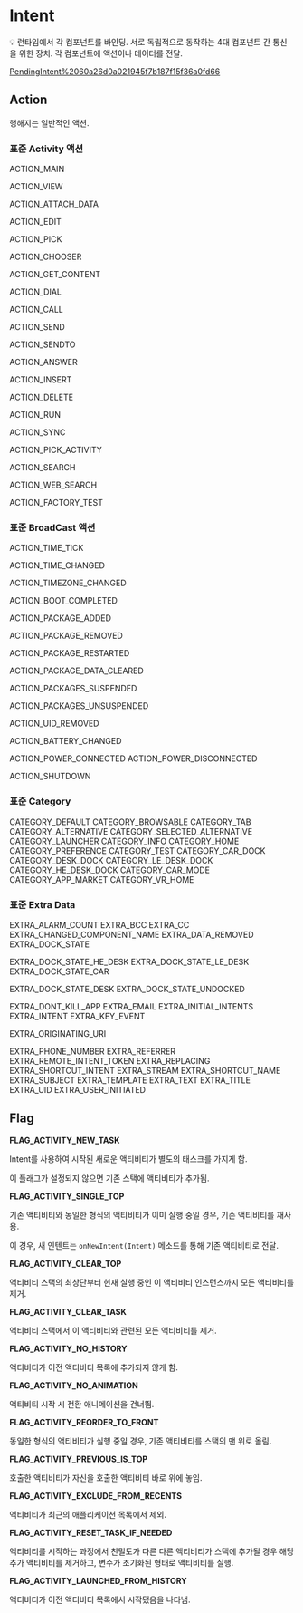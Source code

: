 # Intent

<aside>
💡 런타임에서 각 컴포넌트를 바인딩.
서로 독립적으로 동작하는 4대 컴포넌트 간 통신을 위한 장치.
각 컴포넌트에 액션이나 데이터를 전달.

</aside>

[PendingIntent%2060a26d0a021945f7b187f15f36a0fd66](PendingIntent%2060a26d0a021945f7b187f15f36a0fd66)

## **Action**

행해지는 일반적인 액션.

### 표준 Activity 액션

ACTION_MAIN

ACTION_VIEW

ACTION_ATTACH_DATA

ACTION_EDIT

ACTION_PICK

ACTION_CHOOSER

ACTION_GET_CONTENT

ACTION_DIAL

ACTION_CALL

ACTION_SEND

ACTION_SENDTO

ACTION_ANSWER

ACTION_INSERT

ACTION_DELETE

ACTION_RUN

ACTION_SYNC

ACTION_PICK_ACTIVITY

ACTION_SEARCH

ACTION_WEB_SEARCH

ACTION_FACTORY_TEST

### 표준 BroadCast 액션

ACTION_TIME_TICK

ACTION_TIME_CHANGED

ACTION_TIMEZONE_CHANGED

ACTION_BOOT_COMPLETED

ACTION_PACKAGE_ADDED

ACTION_PACKAGE_REMOVED

ACTION_PACKAGE_RESTARTED

ACTION_PACKAGE_DATA_CLEARED

ACTION_PACKAGES_SUSPENDED

ACTION_PACKAGES_UNSUSPENDED

ACTION_UID_REMOVED

ACTION_BATTERY_CHANGED

ACTION_POWER_CONNECTED
ACTION_POWER_DISCONNECTED

ACTION_SHUTDOWN

### 표준 Category

CATEGORY_DEFAULT
CATEGORY_BROWSABLE
CATEGORY_TAB
CATEGORY_ALTERNATIVE
CATEGORY_SELECTED_ALTERNATIVE
CATEGORY_LAUNCHER
CATEGORY_INFO
CATEGORY_HOME
CATEGORY_PREFERENCE
CATEGORY_TEST
CATEGORY_CAR_DOCK
CATEGORY_DESK_DOCK
CATEGORY_LE_DESK_DOCK
CATEGORY_HE_DESK_DOCK
CATEGORY_CAR_MODE
CATEGORY_APP_MARKET
CATEGORY_VR_HOME

### 표준 Extra Data

EXTRA_ALARM_COUNT
EXTRA_BCC
EXTRA_CC
EXTRA_CHANGED_COMPONENT_NAME
EXTRA_DATA_REMOVED
EXTRA_DOCK_STATE

EXTRA_DOCK_STATE_HE_DESK
EXTRA_DOCK_STATE_LE_DESK
EXTRA_DOCK_STATE_CAR

EXTRA_DOCK_STATE_DESK
EXTRA_DOCK_STATE_UNDOCKED

EXTRA_DONT_KILL_APP
EXTRA_EMAIL
EXTRA_INITIAL_INTENTS
EXTRA_INTENT
EXTRA_KEY_EVENT

EXTRA_ORIGINATING_URI

EXTRA_PHONE_NUMBER
EXTRA_REFERRER
EXTRA_REMOTE_INTENT_TOKEN
EXTRA_REPLACING
EXTRA_SHORTCUT_INTENT
EXTRA_STREAM
EXTRA_SHORTCUT_NAME
EXTRA_SUBJECT
EXTRA_TEMPLATE
EXTRA_TEXT
EXTRA_TITLE
EXTRA_UID
EXTRA_USER_INITIATED

## Flag

**FLAG_ACTIVITY_NEW_TASK**

Intent를 사용하여 시작된 새로운 액티비티가 별도의 태스크를 가지게 함. 

이 플래그가 설정되지 않으면 기존 스택에 액티비티가 추가됨.

**FLAG_ACTIVITY_SINGLE_TOP**

기존 액티비티와 동일한 형식의 액티비티가 이미 실행 중일 경우, 기존 액티비티를 재사용. 

이 경우, 새 인텐트는 `onNewIntent(Intent)` 메소드를 통해 기존 액티비티로 전달.

**FLAG_ACTIVITY_CLEAR_TOP**

액티비티 스택의 최상단부터 현재 실행 중인 이 액티비티 인스턴스까지 모든 액티비티를 제거.

**FLAG_ACTIVITY_CLEAR_TASK**

액티비티 스택에서 이 액티비티와 관련된 모든 액티비티를 제거.

**FLAG_ACTIVITY_NO_HISTORY**

액티비티가 이전 액티비티 목록에 추가되지 않게 함.

**FLAG_ACTIVITY_NO_ANIMATION**

액티비티 시작 시 전환 애니메이션을 건너뜀.

**FLAG_ACTIVITY_REORDER_TO_FRONT**

동일한 형식의 액티비티가 실행 중일 경우, 기존 액티비티를 스택의 맨 위로 올림.

**FLAG_ACTIVITY_PREVIOUS_IS_TOP**

호출한 액티비티가 자신을 호출한 액티비티 바로 위에 놓임.

**FLAG_ACTIVITY_EXCLUDE_FROM_RECENTS**

액티비티가 최근의 애플리케이션 목록에서 제외.

**FLAG_ACTIVITY_RESET_TASK_IF_NEEDED**

액티비티를 시작하는 과정에서 친밀도가 다른 다른 액티비티가 스택에 추가될 경우 해당 추가 액티비티를 제거하고, 변수가 초기화된 형태로 액티비티를 실행.

**FLAG_ACTIVITY_LAUNCHED_FROM_HISTORY**

액티비티가 이전 액티비티 목록에서 시작됐음을 나타냄.